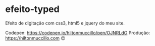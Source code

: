 # efeito-typed
Efeito de digitação com css3, html5 e jquery do meu site.

Codepen: https://codepen.io/hiltonmuccillo/pen/OJNRLdO
Produção: https://hiltonmuccillo.com 😉

